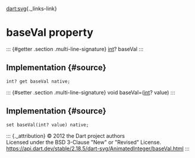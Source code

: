 [dart:svg](../../dart-svg/dart-svg-library){._links-link}

baseVal property
================

::: {#getter .section .multi-line-signature}
[int](../../dart-core/int-class)? baseVal
:::

Implementation {#source}
--------------

``` {.language-dart data-language="dart"}
int? get baseVal native;
```

::: {#setter .section .multi-line-signature}
void baseVal=([int](../../dart-core/int-class)? value)
:::

Implementation {#source}
--------------

``` {.language-dart data-language="dart"}
set baseVal(int? value) native;
```

::: {._attribution}
© 2012 the Dart project authors\
Licensed under the BSD 3-Clause \"New\" or \"Revised\" License.\
<https://api.dart.dev/stable/2.18.5/dart-svg/AnimatedInteger/baseVal.html>
:::
